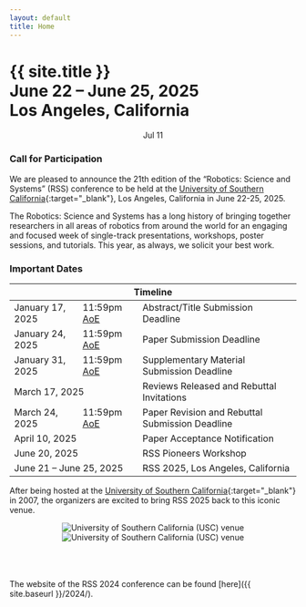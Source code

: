 ```yaml
---
layout: default
title: Home
---
```

<h1 class="page-title">{{ site.title }}<br>
June 22 &ndash; June 25, 2025<br>Los Angeles, California</h1>

<div id="dayselector" style="width: 100%; text-align: center; justify-content: center; display: inline-flex;">
  <div class="daybutton" link="nMLoZbxWnpY">Jul 11</div>
</div>

<!-- ### News and Updates -->

### Call for Participation

We are pleased to announce the 21th edition of the “Robotics: Science and Systems” (RSS) conference to be held at the [University of Southern California](https://www.usc.edu/){:target="_blank"}, Los Angeles, California in June 22-25, 2025. 

The Robotics: Science and Systems has a long history of bringing together researchers in all areas of robotics from around the world for an engaging and focused week of single-track presentations, workshops, poster sessions, and tutorials. This year, as always, we solicit your best work.

### Important Dates

<table class="table">
    <thead>
      <tr>
        <th colspan="3">Timeline</th>
      </tr>
    </thead>
    <tbody>
      <tr>
        <td>January 17, 2025</td>
        <td>11:59pm <a href="https://time.is/Anywhere_on_Earth">AoE</a></td>
        <td>Abstract/Title Submission Deadline</td>
      </tr>
      <tr>
        <td>January 24, 2025</td>
        <td>11:59pm <a href="https://time.is/Anywhere_on_Earth">AoE</a></td>
        <td>Paper Submission Deadline</td>
      </tr>
      <tr>
        <td>January 31, 2025</td>
        <td>11:59pm <a href="https://time.is/Anywhere_on_Earth">AoE</a></td>
        <td>Supplementary Material Submission Deadline</td>
      </tr>
      <tr>
        <td colspan="2">March 17, 2025</td>
        <td>Reviews Released and Rebuttal Invitations</td>
      </tr>
      <tr>
        <td>March 24, 2025</td>
        <td>11:59pm <a href="https://time.is/Anywhere_on_Earth">AoE</a></td>
        <td>Paper Revision and Rebuttal Submission Deadline</td>
      </tr>
      <tr>
        <td colspan="2">April 10, 2025</td>
        <td>Paper Acceptance Notification</td>
      </tr>
      <tr>
        <td colspan="2">June 20, 2025</td>
        <td>RSS Pioneers Workshop</td>
      </tr>
      <tr>
        <td colspan="2">June 21 &ndash; June 25, 2025</td>
        <td>RSS 2025, Los Angeles, California</td>
      </tr>
    </tbody>
</table>

After being hosted at the [University of Southern California](https://www.usc.edu/){:target="_blank"} in 2007, the organizers are excited to bring RSS 2025 back to this iconic venue.

<p class="img-container" style="text-align: center;">
  <img src="{{ site.baseurl }}/images/rss2025_usc1.jpg" alt="University of Southern California (USC) venue" class="img-responsive img-same-height" />
  <img src="{{ site.baseurl }}/images/rss2025_usc2.jpg" alt="University of Southern California (USC) venue" class="img-responsive img-same-height" />
</p>

<!-- <p style="text-align: center;">
  <img src="{{ site.baseurl }}/images/rss2025_usc1.jpg" alt="University of Sourthern California (USC) venue" class="img-responsive image-same-height" />
  <img src="{{ site.baseurl }}/images/rss2025_usc2.jpg" alt="University of Sourthern California (USC) venue" class="img-responsive image-same-height" />
</p> -->

<br />




<br/>
<br/>
The website of the RSS 2024 conference can be found [here]({{ site.baseurl }}/2024/).

<br/>
<br/>
<br/>
<br/>
<br/>
